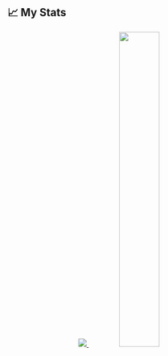 <!--
- 🔭 I’m currently working on ...
- 🌱 I’m currently learning ...
- 👯 I’m looking to collaborate on ...
- 🤔 I’m looking for help with ...
- 💬 Ask me about ...
- 📫 How to reach me: ...
- 😄 Pronouns: ...
- ⚡ Fun fact: ...
-->

## 📈 My Stats&nbsp;<a href="https://github.com/viher3"></a>
<p align="center">
  <a href="https://github.com/viher3">
  <img src="https://github-readme-stats.vercel.app/api?username=viher3&count_private=true&show_icons=true&theme=dark" />
  </a>
  <a href="https://github.com/viher3">
  <img width = "40%"src="https://github-readme-stats.vercel.app/api/top-langs/?username=viher3&layout=compact&theme=dark&langs_count=8" />
  </a>
</p>
